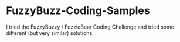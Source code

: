 # FuzzyBuzz-Coding-Samples
I tried the FuzzyBuzzy / FozzieBear Coding Challenge and tried some different (but very similar) solutions.
